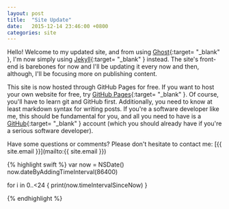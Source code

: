 ```yaml
---
layout: post
title:  "Site Update"
date:   2015-12-14 23:46:00 +0800
categories: site
---
```


Hello! Welcome to my updated site, and from using [Ghost](https://ghost.org){:target= "_blank" }, I'm now simply using [Jekyll](http://jekyllrb.com){:target= "_blank" } instead. The site's front-end is barebones for now and I'll be updating it every now and then, although, I'll be focusing more on publishing content.

This site is now hosted through GitHub Pages for free. If you want to host your own website for free, try [GitHub Pages](https://pages.github.com){:target= "_blank" }. Of course, you'll have to learn git and GitHub first. Additionally, you need to know at least markdown syntax for writing posts. If you're a software developer like me, this should be fundamental for you, and all you need to have is a [GitHub](https://github.com){:target= "_blank" } account (which you should already have if you're a serious software developer).

Have some questions or comments? Please don't hesitate to contact me: [{{ site.email }}](mailto:{{ site.email }})


{% highlight swift %}
var now = NSDate()
now.dateByAddingTimeInterval(86400)

for i in 0..<24 {
  print(now.timeIntervalSinceNow)
}

{% endhighlight %}
